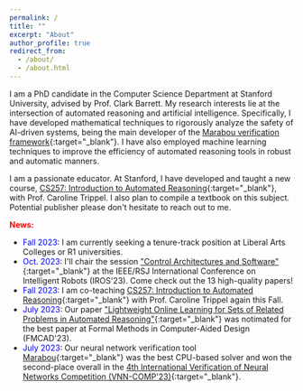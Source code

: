 ```yaml
---
permalink: /
title: ""
excerpt: "About"
author_profile: true
redirect_from: 
  - /about/
  - /about.html
---
```


I am a PhD candidate in the Computer Science Department at Stanford University, advised by Prof. Clark Barrett. My research interests lie at the intersection of automated reasoning and artificial intelligence. Specifically, I have developed mathematical techniques to rigorously analyze the safety of AI-driven systems, being the main developer of the [Marabou verification framework](https://github.com/NeuralNetworkVerification/Marabou){:target="_blank"}. I have also employed machine learning techniques to improve the efficiency of automated reasoning tools in robust and automatic manners. 

I am a passionate educator. At Stanford, I have developed and taught a new course, [CS257: Introduction to Automated Reasoning](http://web.stanford.edu/class/cs257/){:target="_blank"}, with Prof. Caroline Trippel. I also plan to compile a textbook on this subject. Potential publisher please don't hesitate to reach out to me.

<span style="color:red">**News:**</span>
- <span style="color:blue">Fall 2023</span>: I am currently seeking a tenure-track position at Liberal Arts Colleges or R1 universities.
- <span style="color:blue">Oct. 2023</span>: I'll chair the session ["Control Architectures and Software"](https://ras.papercept.net/conferences/conferences/IROS23/program/IROS23_ContentListWeb_3.html#tubt4){:target="_blank"} at the IEEE/RSJ International Conference on Intelligent Robots (IROS'23). Come check out the 13 high-quality papers!
- <span style="color:blue">Fall 2023</span>: I am co-teaching [CS257: Introduction to Automated Reasoning](http://web.stanford.edu/class/cs257/){:target="_blank"} with Prof. Caroline Trippel again this Fall.
- <span style="color:blue">July 2023</span>: Our paper ["Lightweight Online Learning for Sets of Related Problems in Automated Reasoning"](https://arxiv.org/abs/2305.11087){:target="_blank"} was notimated for the best paper at Formal Methods in Computer-Aided Design (FMCAD'23).
- <span style="color:blue">July 2023</span>: Our neural network verification tool [Marabou](https://github.com/NeuralNetworkVerification/Marabou){:target="_blank"} was the best CPU-based solver and won the second-place overall in the [4th International Verification of Neural Networks Competition (VNN-COMP'23)](https://sites.google.com/view/vnn2023){:target="_blank"}.

